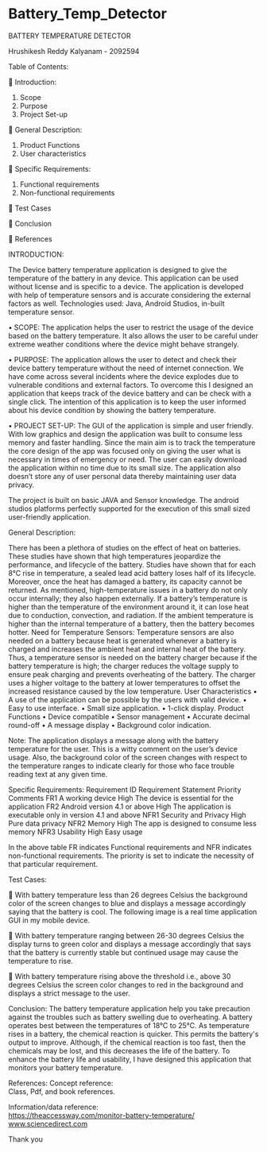 # Battery_Temp_Detector


BATTERY TEMPERATURE DETECTOR


Hrushikesh Reddy Kalyanam - 2092594

Table of Contents:

	Introduction: 
1)	Scope
2)	Purpose
3)	Project Set-up



	General Description:
1)	Product Functions
2)	User characteristics



	Specific Requirements:
1)	Functional requirements
2)	Non-functional requirements



	Test Cases



	Conclusion



	References





INTRODUCTION:

The Device battery temperature application is designed to give the temperature of the battery in any device. This application can be used without license and is specific to a device. The application is developed with help of temperature sensors and is accurate considering the external factors as well.
Technologies used:
Java, Android Studios, in-built temperature sensor.

•	SCOPE: The application helps the user to restrict the usage of the device based on the battery temperature. It also allows the user to be careful under extreme weather conditions where the device might behave strangely.

•	PURPOSE: The application allows the user to detect and check their device battery temperature without the need of internet connection. We have come across several incidents where the device explodes due to vulnerable conditions and external factors. To overcome this I designed an application that keeps track of the device battery and can be check with a single click. The intention of this application is to keep the user informed about his device condition by showing the battery temperature.

 
 
•	PROJECT SET-UP: The GUI of the application is simple and user friendly. With low graphics and design the application was built to consume less memory and faster handling. Since the main aim is to track the temperature the core design of the app was focused only on giving the user what is necessary in times of emergency or need. The user can easily download the application within no time due to its small size. The application also doesn’t store any of user personal data thereby maintaining user data privacy. 

The project is built on basic JAVA and Sensor knowledge. The android studios platforms perfectly supported for the execution of this small sized user-friendly application. 


General Description:

There has been a plethora of studies on the effect of heat on batteries. These studies have shown that high temperatures jeopardize the performance, and lifecycle of the battery.
Studies have shown that for each 8°C rise in temperature, a sealed lead acid battery loses half of its lifecycle. Moreover, once the heat has damaged a battery, its capacity cannot be returned.
As mentioned, high-temperature issues in a battery do not only occur internally; they also happen externally. If a battery’s temperature is higher than the temperature of the environment around it, it can lose heat due to conduction, convection, and radiation. If the ambient temperature is higher than the internal temperature of a battery, then the battery becomes hotter.
Need for Temperature Sensors:
Temperature sensors are also needed on a battery because heat is generated whenever a battery is charged and increases the ambient heat and internal heat of the battery. Thus, a temperature sensor is needed on the battery charger because if the battery temperature is high; the charger reduces the voltage supply to ensure peak charging and prevents overheating of the battery. The charger uses a higher voltage to the battery at lower temperatures to offset the increased resistance caused by the low temperature.
 User Characteristics
•     A use of the application can be possible by the users with valid device.
•     Easy to use interface.
•	Small size application.
•	1-click display.
Product Functions
•	Device compatible
•	Sensor management
•	Accurate decimal round-off
•	A message display
•	Background color indication.

 

Note: The application displays a message along with the battery temperature for the user. This is a witty comment on the user’s device usage. Also, the background color of the screen changes with respect to the temperature ranges to indicate clearly for those who face trouble reading text at any given time.



Specific Requirements:
Requirement ID	Requirement Statement	Priority	Comments
FR1	A working device	High	The device is essential for the application
FR2	Android version 4.1 or above	High	The application is executable only in version 4.1 and above
NFR1	Security and Privacy	High	Pure data privacy 
NFR2	Memory	High	The app is designed to consume less memory
NFR3	Usability	High	Easy usage

In the above table FR indicates Functional requirements and NFR indicates non-functional requirements. The priority is set to indicate the necessity of that particular requirement.









Test Cases:

	With battery temperature less than 26 degrees Celsius the background color of the screen changes to blue and displays a message accordingly saying that the battery is cool.
The following image is a real time application GUI in my mobile device.

 




	With battery temperature ranging between 26-30 degrees Celsius the display turns to green color and displays a message accordingly that says that the battery is currently stable but continued usage may cause the temperature to rise.

 





	With battery temperature rising above the threshold i.e., above 30 degrees Celsius the screen color changes to red in the background and displays a strict message to the user.

 




Conclusion:
The battery temperature application help you take precaution against the troubles such as battery swelling due to overheating. A battery operates best between the temperatures of 18°C to 25°C. As temperature rises in a battery, the chemical reaction is quicker. This permits the battery's output to improve. Although, if the chemical reaction is too fast, then the chemicals may be lost, and this decreases the life of the battery. To enhance the battery life and usability, I have designed this application that monitors your battery temperature.



References:
Concept reference:  
Class, Pdf, and book references.

Information/data reference:  
https://theaccessway.com/monitor-battery-temperature/
www.sciencedirect.com



Thank you

